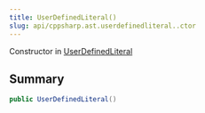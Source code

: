```yaml
---
title: UserDefinedLiteral()
slug: api/cppsharp.ast.userdefinedliteral..ctor
---
```

Constructor in [UserDefinedLiteral](/api/cppsharp/ast/userdefinedliteral)

## Summary



```csharp
public UserDefinedLiteral()
```

